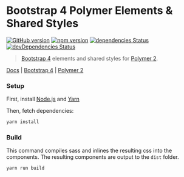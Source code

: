 # Bootstrap 4 Polymer Elements & Shared Styles

[![GitHub version](https://badge.fury.io/gh/patkub%2Fbs4-polymer.svg)](https://badge.fury.io/gh/patkub%2Fbs4-polymer)
[![npm version](https://badge.fury.io/js/bs4-polymer.svg)](https://badge.fury.io/js/bs4-polymer)
[![dependencies Status](https://david-dm.org/patkub/bs4-polymer/status.svg)](https://david-dm.org/patkub/bs4-polymer)
[![devDependencies Status](https://david-dm.org/patkub/bs4-polymer/dev-status.svg)](https://david-dm.org/patkub/bs4-polymer?type=dev)

> [Bootstrap 4](http://getbootstrap.com/) elements and shared styles for [Polymer 2](https://www.polymer-project.org/).

[Docs](https://patkub.github.io/bs4-polymer/) | [Bootstrap 4](http://getbootstrap.com/) | [Polymer 2](https://www.polymer-project.org/)

### Setup

First, install [Node.js](https://nodejs.org/en/download) and [Yarn](https://yarnpkg.com/lang/en/docs/install)

Then, fetch dependencies:

```sh
yarn install
```

### Build

This command compiles sass and inlines the resulting css into the components.
The resulting components are output to the `dist` folder.

```sh
yarn run build
```
